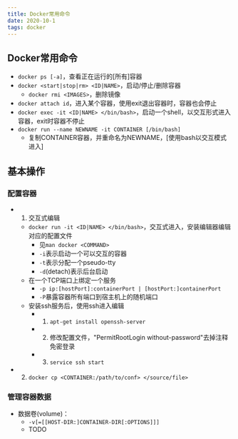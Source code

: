 ```yaml
---
title: Docker常用命令
date: 2020-10-1
tags: docker
---
```


## Docker常用命令

- `docker ps [-a]`，查看正在运行的[所有]容器
- `docker <start|stop|rm> <ID|NAME>`，启动/停止/删除容器
    * `docker rmi <IMAGES>`，删除镜像
- `docker attach id`，进入某个容器，使用exit退出容器时，容器也会停止
- `docker exec -it <ID|NAME> </bin/bash>`，启动一个shell，以交互形式进入容器，exit时容器不停止
- `docker run --name NEWNAME -it CONTAINER [/bin/bash]`
    * 复制CONTAINER容器，并重命名为NEWNAME，[使用bash以交互模式进入]


## 基本操作

### 配置容器

- 1. 交互式编辑
    * `docker run -it <ID|NAME> </bin/bash>`，交互式进入，安装编辑器编辑对应的配置文件
        + 见`man docker <COMMAND>`
        + `-i`表示启动一个可以交互的容器
        + `-t`表示分配一个pseudo-tty
        + `-d`(detach)表示后台启动
    * 在一个TCP端口上绑定一个服务
        + `-p ip:[hostPort]:containerPort | [hostPort:]containerPort`
        + `-P`暴露容器所有端口到宿主机上的随机端口
    * 安装ssh服务后，使用ssh进入编辑
        + 1. `apt-get install openssh-server`
        + 2. 修改配置文件，"PermitRootLogin without-password"去掉注释免密登录
        + 3. `service ssh start`
- 2. `docker cp <CONTAINER:/path/to/conf> </source/file>`


### 管理容器数据

- 数据卷(volume)：
    * `-v[=[[HOST-DIR:]CONTAINER-DIR[:OPTIONS]]]`
    * TODO

